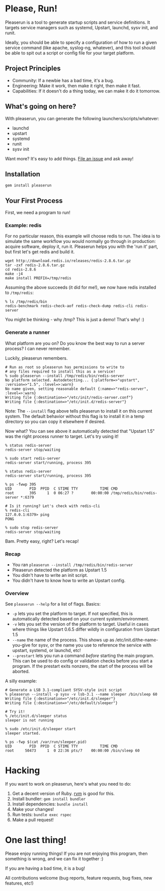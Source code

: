 # Please, Run!

Pleaserun is a tool to generate startup scripts and service definitions. It targets
service managers such as systemd, Upstart, launchd, sysv init, and runit.

Ideally, you should be able to specify a configuration of how to run a given
service command (like apache, syslog-ng, whatever), and this tool should
be able to spit out a script or config file for your target platform.

## Project Principles

* Community: If a newbie has a bad time, it's a bug.
* Engineering: Make it work, then make it right, then make it fast.
* Capabilities: If it doesn't do a thing today, we can make it do it tomorrow.

## What's going on here?

With pleaserun, you can generate the following launchers/scripts/whatever:

* launchd
* upstart
* systemd
* runit
* sysv init

Want more? It's easy to add things. [File an issue](../../issues/) and ask away!

## Installation

    gem install pleaserun

## Your First Process

First, we need a program to run!

### Example: redis

For no particular reason, this example will choose redis to run. The idea is to
simulate the same workflow you would normally go through in production: acquire
software, deploy it, run it. Pleaserun helps you with the 'run it' part, but
first let's get redis and build it.

    wget http://download.redis.io/releases/redis-2.8.6.tar.gz
    tar -zxf redis-2.8.6.tar.gz
    cd redis-2.8.6
    make -j4
    make install PREFIX=/tmp/redis

Assuming the above succeeds (it did for me!), we now have redis installed to `/tmp/redis`:

    % ls /tmp/redis/bin
    redis-benchmark redis-check-aof redis-check-dump redis-cli redis-server

You might be thinking - why /tmp? This is just a demo! That's why! :)

### Generate a runner

What platform are you on? Do you know the best way to run a server process? I
can never remember.

Luckily, pleaserun remembers.

    # Run as root so pleaserun has permissions to write to
    # any files required to install this as a service!
    % sudo pleaserun --install /tmp/redis/bin/redis-server
    No platform selected. Autodetecting... {:platform=>"upstart", :version=>"1.5", :level=>:warn}
    No name given, setting reasonable default {:name=>"redis-server", :level=>:warn}
    Writing file {:destination=>"/etc/init/redis-server.conf"}
    Writing file {:destination=>"/etc/init.d/redis-server"}

Note: The `--install` flag above tells pleaserun to install it on this current system. The
default behavior without this flag is to install it in a temp directory so you can copy
it elsewhere if desired.

Now what? You can see above it automatically detected that "Upstart 1.5" was
the right process runner to target. Let's try using it!

    % status redis-server
    redis-server stop/waiting

    % sudo start redis-server
    redis-server start/running, process 395

    % status redis-server
    redis-server start/running, process 395

    % ps -fwwp 395
    UID        PID  PPID  C STIME TTY          TIME CMD
    root       395     1  0 06:27 ?        00:00:00 /tmp/redis/bin/redis-server *:6379

    # Is it running? Let's check with redis-cli
    % redis-cli
    127.0.0.1:6379> ping
    PONG

    % sudo stop redis-server
    redis-server stop/waiting

Bam. Pretty easy, right? Let's recap!

### Recap

* You ran `pleaserun --install /tmp/redis/bin/redis-server`
* Pleaserun detected the platform as Upstart 1.5
* You didn't have to write an init script.
* You didn't have to know how to write an Upstart config.

### Overview

See `pleaserun --help` for a list of flags. Basics:

* `-p` lets you set the platform to target. If not specified, this is
  automatically detected based on your current system/environment.
* `-v` lets you set the version of the platform to target. Useful in cases
  where things like Upstart 0.6.5 differ wildly in configuration from Upstart
  1.5
* `--name` the name of the process. This shows up as
  /etc/init.d/the-name-you-give for sysv, or the name you use to reference the
  service with upstart, systemd, or launchd, etc!
* `--prestart` lets you run a command *before* starting the main program. This
  can be used to do config or validation checks before you start a program. If
  the prestart exits nonzero, the start of the process will be aborted.

A silly example:

    # Generate a LSB 3.1-compliant SYSV-style init script
    % pleaserun --install -p sysv -v lsb-3.1 --name sleeper /bin/sleep 60
    Writing file {:destination=>"/etc/init.d/sleeper"}
    Writing file {:destination=>"/etc/default/sleeper"}

    # Try it!
    % /etc/init.d/sleeper status          
    sleeper is not running

    % sudo /etc/init.d/sleeper start
    sleeper started.

    % ps -fwp $(cat /var/run/sleeper.pid)
    UID        PID  PPID  C STIME TTY          TIME CMD
    root     50473     1  0 22:36 pts/7    00:00:00 /bin/sleep 60

# Hacking

If you want to work on pleaserun, here's what you need to do:

1. Get a decent version of Ruby.  [rvm](https://rvm.io/) is good for this.
2. Install bundler: `gem install bundler`
3. Install dependencies: `bundle install`
4. Make your changes!
5. Run tests: `bundle exec rspec`
6. Make a pull request!

# One last thing!

Please enjoy running things! If you are not enjoying this program, then something is wrong, and we can fix it together :)

If you are having a bad time, it is a bug!

All contributions welcome (bug reports, feature requests, bug fixes, new features, etc!)
